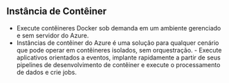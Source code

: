 ## Instância de Contêiner

- Execute contêineres Docker sob demanda em um ambiente gerenciado e sem servidor do Azure.
- Instâncias de contêiner do Azure é uma solução para qualquer cenário que pode operar em contêineres isolados, sem orquestração. - Execute aplicativos orientados a eventos, implante rapidamente a partir de seus pipelines de desenvolvimento de contêiner e execute o processamento de dados e crie jobs.



